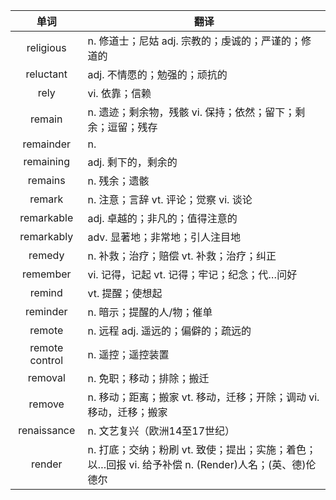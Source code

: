 |单词|翻译  |
|:--:|--| 
|	religious  		|		n. 修道士；尼姑 adj. 宗教的；虔诚的；严谨的；修道的	|		
|	reluctant  		|		adj. 不情愿的；勉强的；顽抗的	|		
|	rely  		|		vi. 依靠；信赖	|		
|	remain  		|		n. 遗迹；剩余物，残骸 vi. 保持；依然；留下；剩余；逗留；残存	|		
|	remainder  		|		n. 	|		
|	remaining  		|		adj. 剩下的，剩余的	|		
|	remains  		|		n. 残余；遗骸	|		
|	remark  		|		n. 注意；言辞 vt. 评论；觉察 vi. 谈论	|		
|	remarkable  		|		adj. 卓越的；非凡的；值得注意的	|		
|	remarkably  		|		adv. 显著地；非常地；引人注目地	|		
|	remedy  		|		n. 补救；治疗；赔偿 vt. 补救；治疗；纠正	|		
|	remember  		|		vi. 记得，记起 vt. 记得；牢记；纪念；代…问好	|		
|	remind  		|		vt. 提醒；使想起	|		
|	reminder  		|		n. 暗示；提醒的人/物；催单	|		
|	remote  		|		n. 远程 adj. 遥远的；偏僻的；疏远的	|		
|	remote control  		|		n. 遥控；遥控装置	|		
|	removal  		|		n. 免职；移动；排除；搬迁	|		
|	remove  		|		n. 移动；距离；搬家 vt. 移动，迁移；开除；调动 vi. 移动，迁移；搬家	|		
|	renaissance  		|		n. 文艺复兴（欧洲14至17世纪）	|		
|	render  		|		n. 打底；交纳；粉刷 vt. 致使；提出；实施；着色；以…回报 vi. 给予补偿 n. (Render)人名；(英、德)伦德尔	|		

